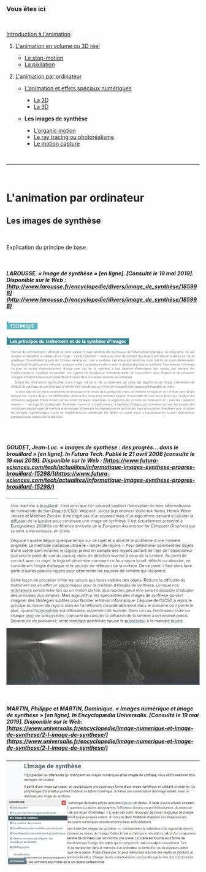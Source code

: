<br/>

### Vous êtes ici

<br/>

[Introduction à l'animation](index.md)

1. [L'animation en volume ou 3D réel](envolume.md)

    - [Le stop-motion](stopmotion.md)
    - [La pixilation](pixilation.md)
    
2. [L'animation par ordinateur](parordinateur.md)

    - [L'animation et effets spéciaux numériques](numerique.md)
    
        * [La 2D](2d.md)
        * [La 3D](3d.md)
        
    - **Les images de synthèse**    
        * [L'organic motion](organicmotion.md)
        * [Le ray tracing ou photoréalisme](photorealisme.md)
        * [Le motion capture](motioncapture.md)

<br/>

------------------------------------------------------

<br/>

# L'animation par ordinateur

## Les images de synthèse

<br/>

Explication du principe de base.

<br/>

##### LAROUSSE.  « Image de synthèse » [en ligne]. [Consulté le 19 mai 2019]. Disponible sur le Web : [http://www.larousse.fr/encyclopedie/divers/image_de_synthèse/185998](http://www.larousse.fr/encyclopedie/divers/image_de_synthèse/185998)

![Encyclopédie Larousse](images/imgsynthese.JPG "Les principes du traitement et de la synthèse d’images")

<br/>

##### GOUDET, Jean-Luc. « Images de synthèse : des progrès... dans le brouillard » [en ligne]. In _Futura Tech_. Publié le 21 avril 2008 [consulté le 19 mai 2019]. Disponible sur le Web : [https://www.futura-sciences.com/tech/actualites/informatique-images-synthese-progres-brouillard-15298/](https://www.futura-sciences.com/tech/actualites/informatique-images-synthese-progres-brouillard-15298/)

![Images de synthèse : des progrès... dans le brouillard](images/diffusionlumiere.JPG "L'algorithme lumière")
![Images de synthèse : des progrès... dans le brouillard](images/lumiere.JPG "L'algorithme lumière")

<br/>

##### MARTIN, Philippe et MARTIN, Dominique. « Images numérique et image de synthèse » [en ligne]. In Encyclopædia Universalis. [Consulté le 19 mai 2019]. Disponible sur le Web: [https://www.universalis.fr/encyclopedie/image-numerique-et-image-de-synthese/2-l-image-de-synthese/](https://www.universalis.fr/encyclopedie/image-numerique-et-image-de-synthese/2-l-image-de-synthese/)

![L'image de synthèse](images/imagesynthese.JPG "Image numérique et image de synthèse")
